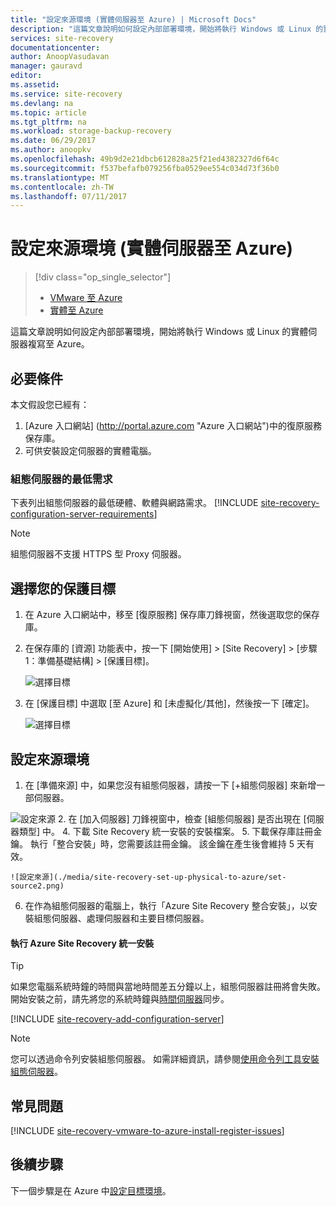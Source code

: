```yaml
---
title: "設定來源環境 (實體伺服器至 Azure) | Microsoft Docs"
description: "這篇文章說明如何設定內部部署環境，開始將執行 Windows 或 Linux 的實體伺服器複寫至 Azure。"
services: site-recovery
documentationcenter: 
author: AnoopVasudavan
manager: gauravd
editor: 
ms.assetid: 
ms.service: site-recovery
ms.devlang: na
ms.topic: article
ms.tgt_pltfrm: na
ms.workload: storage-backup-recovery
ms.date: 06/29/2017
ms.author: anoopkv
ms.openlocfilehash: 49b9d2e21dbcb612828a25f21ed4382327d6f64c
ms.sourcegitcommit: f537befafb079256fba0529ee554c034d73f36b0
ms.translationtype: MT
ms.contentlocale: zh-TW
ms.lasthandoff: 07/11/2017
---
```

# <a name="set-up-the-source-environment-physical-server-to-azure"></a>設定來源環境 (實體伺服器至 Azure)
> [!div class="op_single_selector"]
> * [VMware 至 Azure](./site-recovery-set-up-vmware-to-azure.md)
> * [實體至 Azure](./site-recovery-set-up-physical-to-azure.md)

這篇文章說明如何設定內部部署環境，開始將執行 Windows 或 Linux 的實體伺服器複寫至 Azure。

## <a name="prerequisites"></a>必要條件

本文假設您已經有：
1. [Azure 入口網站] (http://portal.azure.com "Azure 入口網站")中的復原服務保存庫。
3. 可供安裝設定伺服器的實體電腦。

### <a name="configuration-server-minimum-requirements"></a>組態伺服器的最低需求
下表列出組態伺服器的最低硬體、軟體與網路需求。
[!INCLUDE [site-recovery-configuration-server-requirements](../../includes/site-recovery-configuration-and-scaleout-process-server-requirements.md)]

> [!NOTE]
> 組態伺服器不支援 HTTPS 型 Proxy 伺服器。

## <a name="choose-your-protection-goals"></a>選擇您的保護目標

1. 在 Azure 入口網站中，移至 [復原服務] 保存庫刀鋒視窗，然後選取您的保存庫。
2. 在保存庫的 [資源] 功能表中，按一下 [開始使用] > [Site Recovery] > [步驟 1：準備基礎結構] > [保護目標]。

    ![選擇目標](./media/site-recovery-set-up-physical-to-azure/choose-goals.png)
3. 在 [保護目標] 中選取 [至 Azure] 和 [未虛擬化/其他]，然後按一下 [確定]。

    ![選擇目標](./media/site-recovery-set-up-physical-to-azure/physical-protection-goal.PNG)

## <a name="set-up-the-source-environment"></a>設定來源環境

1. 在 [準備來源] 中，如果您沒有組態伺服器，請按一下 [+組態伺服器] 來新增一部伺服器。

  ![設定來源](./media/site-recovery-set-up-physical-to-azure/plus-config-srv.png)
2. 在 [加入伺服器] 刀鋒視窗中，檢查 [組態伺服器] 是否出現在 [伺服器類型] 中。
4. 下載 Site Recovery 統一安裝的安裝檔案。
5. 下載保存庫註冊金鑰。 執行「整合安裝」時，您需要該註冊金鑰。 該金鑰在產生後會維持 5 天有效。

    ![設定來源](./media/site-recovery-set-up-physical-to-azure/set-source2.png)
6. 在作為組態伺服器的電腦上，執行「Azure Site Recovery 整合安裝」，以安裝組態伺服器、處理伺服器和主要目標伺服器。

#### <a name="run-azure-site-recovery-unified-setup"></a>執行 Azure Site Recovery 統一安裝

> [!TIP]
> 如果您電腦系統時鐘的時間與當地時間差五分鐘以上，組態伺服器註冊將會失敗。 開始安裝之前，請先將您的系統時鐘與[時間伺服器](https://technet.microsoft.com/windows-server-docs/identity/ad-ds/get-started/windows-time-service/windows-time-service)同步。

[!INCLUDE [site-recovery-add-configuration-server](../../includes/site-recovery-add-configuration-server.md)]

> [!NOTE]
> 您可以透過命令列安裝組態伺服器。 如需詳細資訊，請參閱[使用命令列工具安裝組態伺服器](http://aka.ms/installconfigsrv)。


## <a name="common-issues"></a>常見問題

[!INCLUDE [site-recovery-vmware-to-azure-install-register-issues](../../includes/site-recovery-vmware-to-azure-install-register-issues.md)]


## <a name="next-steps"></a>後續步驟

下一個步驟是在 Azure 中[設定目標環境](./site-recovery-prepare-target-physical-to-azure.md)。
